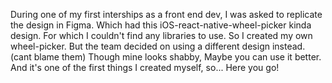 During one of my first interships as a front end dev,
I was asked to replicate the design in Figma.
Which had this iOS-react-native-wheel-picker kinda design.
For which I couldn't find any libraries to use.
So I created my own wheel-picker.
But the team decided on using a different design instead.
(cant blame them)
Though mine looks shabby,
Maybe you can use it better.
And it's one of the first things I created myself, so...
Here you go!
